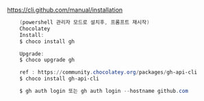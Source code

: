 https://cli.github.com/manual/installation


```powershell
    (powershell 관리자 모드로 설치후, 프롬프트 재시작)
    Chocolatey
    Install:
    $ choco install gh

    Upgrade:
    $ choco upgrade gh

    ref : https://community.chocolatey.org/packages/gh-api-cli
    $ choco install gh-api-cli
```

```powershell
    $ gh auth login 또는 gh auth login --hostname github.com
```
